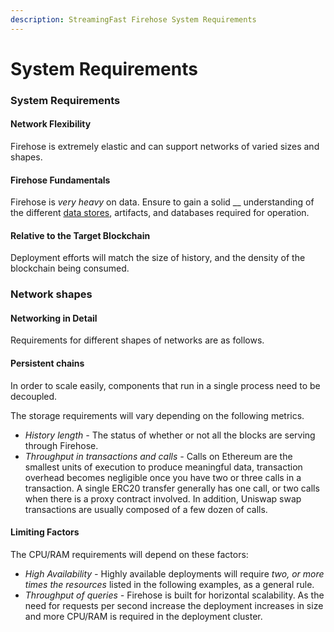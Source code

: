```yaml
---
description: StreamingFast Firehose System Requirements
---
```


# System Requirements

### System Requirements

#### Network Flexibility

Firehose is extremely elastic and can support networks of varied sizes and shapes.&#x20;

#### Firehose Fundamentals

Firehose is _very heavy_ on data. Ensure to gain a solid __ understanding of the different [data stores](../concepts/data-storage.md), artifacts, and databases required for operation.

#### Relative to the Target Blockchain

Deployment efforts will match the size of history, and the density of the blockchain being consumed.

### Network shapes

#### Networking in Detail

Requirements for different shapes of networks are as follows.

#### Persistent chains

In order to scale easily, components that run in a single process need to be decoupled.

The storage requirements will vary depending on the following metrics.

* _History length -_ The status of whether or not all the blocks are serving  through Firehose.&#x20;
* _Throughput in transactions and calls -_ Calls on Ethereum are the smallest units of execution to produce meaningful data, transaction overhead becomes negligible once you have two or three calls in a transaction. A single ERC20 transfer generally has one call, or two calls when there is a proxy contract involved. In addition, Uniswap swap transactions are usually composed of a few dozen of calls.

#### Limiting Factors

The CPU/RAM requirements will depend on these factors:

* _High Availability -_ Highly available deployments will require _two, or more times the resources_ listed in the following examples, as a general rule.
* _Throughput of queries -_ Firehose is built for horizontal scalability. As the need for requests per second increase the deployment increases in size and more CPU/RAM is required in the deployment cluster.

